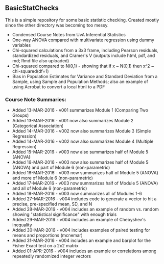 ## BasicStatChecks  
This is a simple repository for some basic statistic checking.  Created mostly since the other directory was becoming too messy.  

* Condensed Course Notes from UvA Inferential Statistics  
* One-way ANOVA compared with multivariate regression using dummy variables  
* Chi-squared calculations from a 3x3 frame, including Pearson residuals, standardized residuals, and Cramer's V (outputs include html, pdf, and md; Rmd file also uploaded)  
* Chi-squared compared to N(0,1) - showing that if x ~ N(0,1) then x^2 ~ chi-squared(df=1)  
* Bias in Population Estimates for Variance and Standard Deviation from a Sample, using Sample and Population Methods; also an example of using Acrobat to convert a local html to a PDF  
  
### Course Note Summaries:  
* Added 13-MAR-2016 - v001 summarizes Module 1 (Comparing Two Groups)  
* Added 13-MAR-2016 - v001 now also summarizes Module 2 (Categorical Association)  
* Added 14-MAR-2016 - v002 now also summarizes Module 3 (Simple Regression)  
* Added 14-MAR-2016 - v002 now also summarizes Module 4 (Multiple Regression)  
* Added 15-MAR-2016 - v003 now also summarizes half of Module 5 (ANOVA)  
* Added 16-MAR-2016 - v003 now also summarizes half of Module 5 (ANOVA) and part of Module 6 (non-parametric)  
* Added 16-MAR-2016 - v003 now summarizes half of Module 5 (ANOVA) and more of Module 6 (non-parametric)  
* Added 17-MAR-2016 - v003 now summarizes half of Module 5 (ANOVA) and all of Module 6 (non-parametric)  
* Added 18-MAR-2016 - v003 now summarizes all of Modules 1-6  
* Added 27-MAR-2016 - v004 includes code to generate a vector to hit a precise, pre-specified mean, SD, and N  
* Added 28-MAR-2016 - v004 includes an example of random vs. random showing "statistical significance" with enough trials  
* Added 29-MAR-2016 - v004 includes an example of Chebyshev's inequality  
* Added 30-MAR-2016 - v004 includes examples of paired testing for means and proportions (mcnemar)   
* Added 31-MAR-2016 - v004 includes an example and barplot for the Fisher Exact test on a 2x2 matrix
* Added 01-APR-2016 - v004 includes an example or correlations among repeatedly randomized integer vectors  
